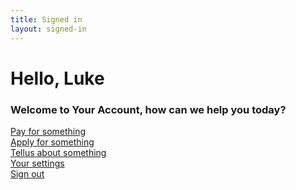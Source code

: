 ```yaml
---
title: Signed in
layout: signed-in
---
```


# Hello, Luke
### Welcome to Your Account, how can we help you today?
    
<section class="pa3">
      <div class="cf mw8 center">
        <div class="fl w-100 w-50-m w-25-l">
          <a class="db bg-black-05 ph3 pv2 pa3-m pa3-l f6 f5-m f5-l near-black no-underline hover-bg-green hover-white ma1 ma2-l" href="{{site.baseurl}}/form-start">Pay for something</a>
        </div>
        <div class="fl w-100 w-50-m w-25-l">
          <a class="db bg-black-05 ph3 pv2 pa3-m pa3-l f6 f5-m f5-l near-black no-underline hover-bg-green hover-white ma1 ma2-l" href="{{site.baseurl}}/form-start">Apply for something</a>
        </div>
        <div class="fl w-100 w-50-m w-25-l">
          <a class="db bg-black-05 ph3 pv2 pa3-m pa3-l f6 f5-m f5-l near-black no-underline hover-bg-green hover-white ma1 ma2-l" href="{{site.baseurl}}/form-start">Tellus about something</a>
        </div>
        <div class="fl w-100 w-50-m w-25-l">
          <a class="db bg-black-05 ph3 pv2 pa3-m pa3-l f6 f5-m f5-l near-black no-underline hover-bg-green hover-white ma1 ma2-l" href="{{site.baseurl}}/form-start">Your settings</a>
        </div>
      </div>
</section>
<a href="{{site.baseurl}}/" class="ph3 pv2 input-reset ba link white bg-mid-gray hover-bg-green pointer f5 dib bn" type="submit" value="Sign out">Sign out</a>
